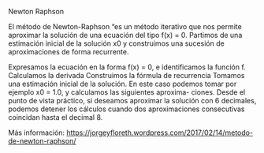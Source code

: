 Newton Raphson

El método de Newton-Raphson “es un método iterativo que nos permite aproximar la solución de una ecuación del tipo f(x) = 0. Partimos de una estimación inicial de la solución x0 y construimos una sucesión de aproximaciones de forma recurrente. 

Expresamos la ecuación en la forma f(x) = 0, e identificamos la función f. 
Calculamos la derivada
Construimos la fórmula de recurrencia
Tomamos una estimación inicial de la solución. En este caso podemos tomar por ejemplo x0 = 1.0, y calculamos las siguientes aproxima- ciones. Desde el punto de vista práctico, si deseamos aproximar la solución con 6 decimales, podemos detener los cálculos cuando dos aproximaciones consecutivas coincidan hasta el decimal 8.

Más información: https://jorgeyfloreth.wordpress.com/2017/02/14/metodo-de-newton-raphson/
